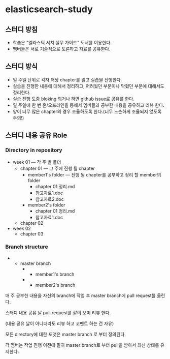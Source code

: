 # elasticsearch-study

## 스터디 방침

- 학습은 "엘라스틱 서치 실무 가이드" 도서를 이용한다.
- 멤버들은 서로 기술적으로 토론하고 자료를 공유한다.

## 스터디 방식

- 일 주일 단위로 각자 해당 chapter를 읽고 실습을 진행한다.
- 실습을 진행한 내용에 대해서 정리하고, 어려웠던 부분이나 막혔던 부분에 대해서도 정리한다.
- 실습 진행 도중 bloking 되거나 하면 github issue로 공유를 한다.
- 일 주일에 한 번 온/오프라인을 통해서 멤버들과 공부한 내용을 공유하고 리뷰 한다.
- 양이 너무 많은 chapter의 경우 조율하도록 한다.(너무 느슨하게 조율되지 않도록 주의!)

## 스터디 내용 공유 Role

### Directory in repository

- week 01 — 각 주 별 폴더
    - chapter 01 — 그 주에 진행 될 chapter
        - member1's folder — 진행 될 chapter를 공부하고 정리 할 member의 folder
            - chapter 01 정리.md
            - 참고자료1.doc
            - 참고자료2.doc
        - member2's folder
            - chapter 01 정리.md
            - 참고자료1.doc
    - chapter 02
- week 02
    - chapter 03

### Branch structure

- - master branch
    - - member1's branch
    - - member2's branch

매 주 공부한 내용을 자신의 branch에 작업 후 master branch에 pull request를 올린다.

스터디 내용 공유 날 pull request를 같이 보며 리뷰 한다.

(내용 공유 날이 아니더라도 리뷰 하고 코멘트 하는 건 자유)

모든 directory에 대한 포맷은 master branch 로 부터 정의된다.

각 멤버는 작업 진행 이전에 필히 master branch로 부터 pull을 받아서 최신 상태를 유지한다.
